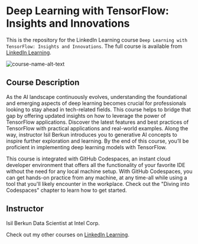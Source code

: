 # Deep Learning with TensorFlow: Insights and Innovations
This is the repository for the LinkedIn Learning course `Deep Learning with TensorFlow: Insights and Innovations`. The full course is available from [LinkedIn Learning][lil-course-url].

![course-name-alt-text][lil-thumbnail-url] 

## Course Description

<p>As the AI landscape continuously evolves, understanding the foundational and emerging aspects of deep learning becomes crucial for professionals looking to stay ahead in tech-related fields. This course helps to bridge that gap by offering updated insights on how to leverage the power of TensorFlow applications. Discover the latest features and best practices of TensorFlow with practical applications and real-world examples. Along the way, instructor Isil Berkun introduces you to generative AI concepts to inspire further exploration and learning. By the end of this course, you’ll be proficient in implementing deep learning models with TensorFlow.</p><p>This course is integrated with GitHub Codespaces, an instant cloud developer environment that offers all the functionality of your favorite IDE without the need for any local machine setup. With GitHub Codespaces, you can get hands-on practice from any machine, at any time-all while using a tool that you'll likely encounter in the workplace. Check out the "Diving into Codespaces" chapter to learn how to get started.</p>

## Instructor

Isil Berkun
Data Scientist at Intel Corp.

                            

Check out my other courses on [LinkedIn Learning](https://www.linkedin.com/learning/instructors/isil-berkun?u=104).


[0]: # (Replace these placeholder URLs with actual course URLs)

[lil-course-url]: https://www.linkedin.com/learning/deep-learning-with-tensorflow-insights-and-innovations
[lil-thumbnail-url]: https://media.licdn.com/dms/image/v2/D4D0DAQF3huhzfFmWxQ/learning-public-crop_675_1200/learning-public-crop_675_1200/0/1727298293042?e=2147483647&v=beta&t=af9IfGCNoyKPJWP3Ac9Z2NwjY3ArNnirXXHptH9X7nQ

